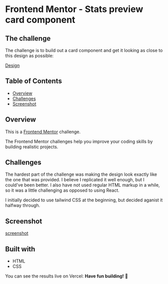 # Frontend Mentor - Stats preview card component




## The challenge

The challenge is to build out a card component and get it looking as close to this design as possible:

[Design](./design/desktop-design.jpg)


## Table of Contents 

- [Overview](#overview)
 - [Challenges](#the-challenge)
 - [Screenshot](#screenshiot)


 ## Overview

 
This is a [Frontend Mentor](https://www.frontendmentor.io) challenge. 

The Frontend Mentor challenges help you improve your coding skills by building realistic projects.


## Challenges 

The hardest part of the challenge was making the design look exactly like the one that was provided. I believe I replicated it well enough, but I could've been better. I also have not used regular HTML markup in a while, so it was a little challenging as opposed to using React.

I initially decided to use tailwind CSS at the beginning, but decided aganist it halfway through.


## Screenshot 

[screenshot](./screenshot/screenshot.png)

## Built with 

- HTML
- CSS


You can see the results live on Vercel: 
**Have fun building!** 🚀
